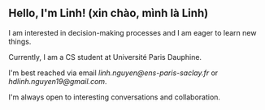 ## Hello, I'm Linh! (xin chào, mình là Linh)

I am interested in decision-making processes and I am eager to learn new things. 

Currently, I am a CS student at Université Paris Dauphine. 

I'm best reached via email _linh.nguyen@ens-paris-saclay.fr_ or _hdlinh.nguyen19@gmail.com_.

I'm always open to interesting conversations and collaboration.


